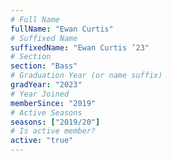 ```yaml
---
# Full Name
fullName: "Ewan Curtis"
# Suffixed Name
suffixedName: "Ewan Curtis ’23"
# Section
section: "Bass"
# Graduation Year (or name suffix)
gradYear: "2023"
# Year Joined
memberSince: "2019"
# Active Seasons
seasons: ["2019/20"]
# Is active member?
active: "true"
---
```


